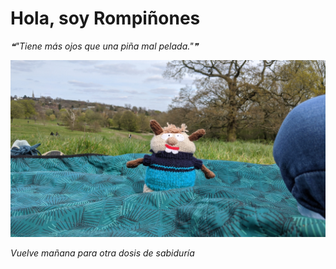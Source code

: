 # Hola, soy Rompiñones

<!--STARTS_HERE_QUOTE_README-->
<i>❝"Tiene más ojos que una piña mal pelada."❞</i>
<!--ENDS_HERE_QUOTE_README-->

<!--START_SECTION:update_image-->
![alt text](https://raw.githubusercontent.com/focaalvarez/rompinones/main/.github/images/IMG_20220410_150043.jpg?raw=true)
<!--END_SECTION:update_image-->

*Vuelve mañana para otra dosis de sabiduría*
